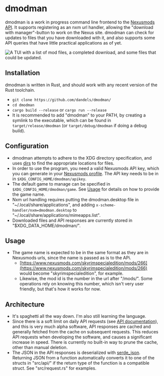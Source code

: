 # dmodman
dmodman is a work in progress command line frontend to the
[Nexusmods API](https://app.swaggerhub.com/apis-docs/NexusMods/nexus-mods_public_api_params_in_form_data/1.0#/).
It supports registering as an nxm url handler, allowing the "download with
manager"-button to work on the Nexus site. dmodman can check for updates to files that you have
downloaded with it, and also supports some API queries that have little practical
applications as of yet.

![A TUI with a list of mod files, a completed download, and some files that
could be updated.](/screenshot.png)

## Installation
dmodman is written in Rust, and should work with any recent version of the Rust
toolchain.
* `git clone https://github.com/dandels/dmodman/`
* `cd dmodman`
* `cargo build --release` or `cargo run --release`
* It is recommended to add "dmodman" to your PATH, by creating a symlink to the
executable, which can be found in `target/release/dmodman` (or
`target/debug/dmodman` if doing a debug build).

## Configuration
* dmodman attempts to adhere to the XDG directory specification, and uses
[dirs](https://lib.rs/crates/dirs) to find the appropriate locations for files.
* In order to use the program, you need a valid Nexusmods API key, which you can
generate in your [Nexusmods
profile](https://www.nexusmods.com/users/myaccount?tab=api). The API key needs
to be in in `$XDG_CONFIG_HOME/dmodman/apikey`.
* The default game to manage can be specified in
`$XDG_CONFIG_HOME/dmodman/game`. See [Usage](#Usage) for details on how to
provide the game name.
* Nxm url handling requires putting the dmodman.desktop file in
"\~/.local/share/applications", and adding
`x-scheme-handler/nxm=dmodman.desktop` to "\~/.local/share/applications/mimeapps.list".
* Downloaded files and API responses are currently stored in "$XDG_DATA_HOME/dmodman/".

## Usage
* The game name is expected to be in the same format as they are in
Nexusmods urls, since the name is passed as is to the APi.
    - [https://www.nexusmods.com/skyrimspecialedition/mods/266](https://www.nexusmods.com/skyrimspecialedition/mods/266) would become
    "skyrimspecialedition", for example.
    - Likewise, the mod id is the number in the url after "/mods/". Some operations
    rely on knowing this number, which isn't very user friendly, but that's how it
    works for now.

## Architecture
* It's spaghetti all the way down. I'm also still learning the language.
* Since there is a soft limit on daily API requests (see [API documentation](https://app.swaggerhub.com/apis-docs/NexusMods/nexus-mods_public_api_params_in_form_data/1.0#/)), and this is very much alpha software,
API responses are cached and generally fetched from the cache on subsequent
requests. This reduces API requests when developing the software, and causes a
significant increase in speed. There is currently no built-in way to prune the
cache, other than manual deletion.
* The JSON in the API responses is deserialized with
[serde_json](https://docs.serde.rs/serde_json/). Returning JSON from a function
automatically converts it to one of the structs in "src/api/" if the return type
of the function is a compatible struct. See "src/request.rs" for examples.
